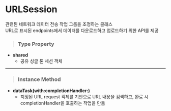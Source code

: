 # URLSession
관련된 네트워크 데이터 전송 작업 그룹을 조정하는 클래스  
URL로 표시된 endpoints에서 데이터를 다운로드하고 업로드하기 위한 API를 제공

> ### Type Property
* **shared**
    - 공유 싱글 톤 세션 객체
***

> ### Instance Method
* **dataTask(with:completionHandler:)**
    - 지정된 URL request 객체를 기반으로 URL 내용을 검색하고, 완료 시 completionHandler을 호출하는 작업을 만듦